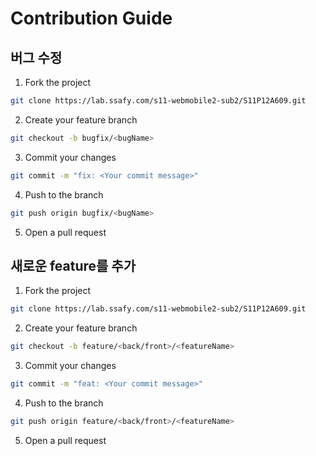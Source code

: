 # Contribution Guide
## 버그 수정
1. Fork the project 
```bash
git clone https://lab.ssafy.com/s11-webmobile2-sub2/S11P12A609.git
```
2. Create your feature branch
```bash
git checkout -b bugfix/<bugName>
```
3. Commit your changes
```bash
git commit -m "fix: <Your commit message>"
```
4. Push to the branch
```bash
git push origin bugfix/<bugName>
```
5. Open a pull request

## 새로운 feature를 추가
1. Fork the project 
```bash
git clone https://lab.ssafy.com/s11-webmobile2-sub2/S11P12A609.git
```
2. Create your feature branch
```bash
git checkout -b feature/<back/front>/<featureName>
```
3. Commit your changes
```bash
git commit -m "feat: <Your commit message>"
```
4. Push to the branch
```bash
git push origin feature/<back/front>/<featureName>
```
5. Open a pull request